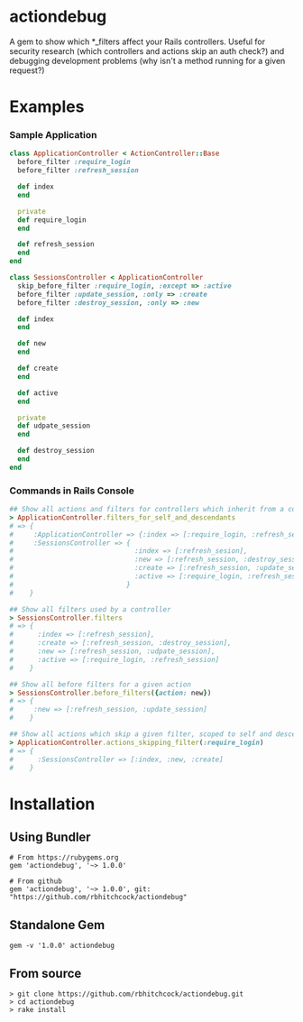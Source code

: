 # actiondebug
A gem to show which *_filters affect your Rails controllers. Useful for security
research (which controllers and actions skip an auth check?) and debugging
development problems (why isn't a method running for a given request?)

# Examples

### Sample Application
```ruby
class ApplicationController < ActionController::Base
  before_filter :require_login
  before_filter :refresh_session

  def index
  end

  private
  def require_login
  end

  def refresh_session
  end
end

class SessionsController < ApplicationController
  skip_before_filter :require_login, :except => :active
  before_filter :update_session, :only => :create
  before_filter :destroy_session, :only => :new

  def index
  end

  def new
  end

  def create
  end

  def active
  end

  private
  def udpate_session
  end

  def destroy_session
  end
end
```

### Commands in Rails Console
```ruby
## Show all actions and filters for controllers which inherit from a controller (including itself)
> ApplicationController.filters_for_self_and_descendants
# => {
#     :ApplicationController => {:index => [:require_login, :refresh_session]},
#     :SessionsController => {
#                              :index => [:refresh_sesion],
#                              :new => [:refresh_session, :destroy_session],
#                              :create => [:refresh_session, :update_session],
#                              :active => [:require_login, :refresh_session]
#                            }
#    }

## Show all filters used by a controller
> SessionsController.filters
# => {
#      :index => [:refresh_session],
#      :create => [:refresh_session, :destroy_session],
#      :new => [:refresh_session, :udpate_session],
#      :active => [:require_login, :refresh_session]
#    }

## Show all before filters for a given action
> SessionsController.before_filters({action: new})
# => {
#     :new => [:refresh_session, :update_session]
#    }

## Show all actions which skip a given filter, scoped to self and descendants
> ApplicationController.actions_skipping_filter(:require_login)
# => {
#      :SessionsController => [:index, :new, :create]
#    }
```

# Installation
## Using Bundler
```
# From https://rubygems.org
gem 'actiondebug', '~> 1.0.0'

# From github
gem 'actiondebug', '~> 1.0.0', git: "https://github.com/rbhitchcock/actiondebug"
```

## Standalone Gem
```
gem -v '1.0.0' actiondebug
```

## From source
```
> git clone https://github.com/rbhitchcock/actiondebug.git
> cd actiondebug
> rake install
```
